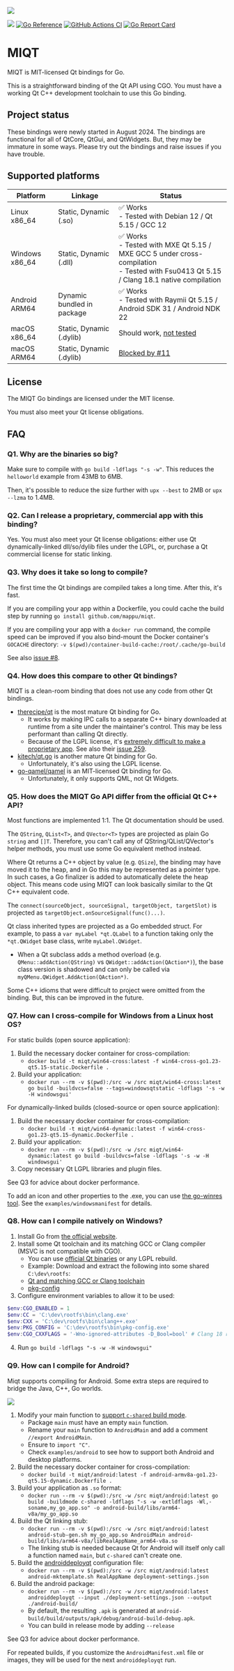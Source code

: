 ![](doc/logo.svg)

![](https://img.shields.io/badge/License-MIT-green)
[![Go Reference](https://pkg.go.dev/badge/github.com/mappu/miqt/qt.svg)](https://pkg.go.dev/github.com/mappu/miqt/qt)
[![GitHub Actions CI](https://github.com/mappu/miqt/actions/workflows/miqt.yml/badge.svg?branch=master)](https://github.com/mappu/miqt/actions)
[![Go Report Card](https://goreportcard.com/badge/github.com/mappu/miqt)](https://goreportcard.com/report/github.com/mappu/miqt)

# MIQT

MIQT is MIT-licensed Qt bindings for Go.

This is a straightforward binding of the Qt API using CGO. You must have a working Qt C++ development toolchain to use this Go binding.

## Project status

These bindings were newly started in August 2024. The bindings are functional for all of QtCore, QtGui, and QtWidgets. But, they may be immature in some ways. Please try out the bindings and raise issues if you have trouble.

## Supported platforms

|Platform|Linkage|Status
|---|---|---
|Linux x86_64|Static, Dynamic (.so)|✅ Works<br>- Tested with Debian 12 / Qt 5.15 / GCC 12
|Windows x86_64|Static, Dynamic (.dll)|✅ Works<br>- Tested with MXE Qt 5.15 / MXE GCC 5 under cross-compilation<br>- Tested with Fsu0413 Qt 5.15 / Clang 18.1 native compilation
|Android ARM64|Dynamic bundled in package|✅ Works<br>- Tested with Raymii Qt 5.15 / Android SDK 31 / Android NDK 22
|macOS x86_64|Static, Dynamic (.dylib)|Should work, [not tested](https://github.com/mappu/miqt/issues/2)
|macOS ARM64|Static, Dynamic (.dylib)|[Blocked by #11](https://github.com/mappu/miqt/issues/11)

## License

The MIQT Go bindings are licensed under the MIT license.

You must also meet your Qt license obligations.

## FAQ

### Q1. Why are the binaries so big?

Make sure to compile with `go build -ldflags "-s -w"`. This reduces the `helloworld` example from 43MB to 6MB.

Then, it's possible to reduce the size further with `upx --best` to 2MB or `upx --lzma` to 1.4MB.

### Q2. Can I release a proprietary, commercial app with this binding?

Yes. You must also meet your Qt license obligations: either use Qt dynamically-linked dll/so/dylib files under the LGPL, or, purchase a Qt commercial license for static linking.

### Q3. Why does it take so long to compile?

The first time the Qt bindings are compiled takes a long time. After this, it's fast.

If you are compiling your app within a Dockerfile, you could cache the build step by running `go install github.com/mappu/miqt`.

If you are compiling your app with a `docker run` command, the compile speed can be improved if you also bind-mount the Docker container's `GOCACHE` directory: `-v $(pwd)/container-build-cache:/root/.cache/go-build`

See also [issue #8](https://github.com/mappu/miqt/issues/8).

### Q4. How does this compare to other Qt bindings?

MIQT is a clean-room binding that does not use any code from other Qt bindings.

- [therecipe/qt](https://github.com/therecipe/qt) is the most mature Qt binding for Go.
	- It works by making IPC calls to a separate C++ binary downloaded at runtime from a site under the maintainer's control. This may be less performant than calling Qt directly.
	- Because of the LGPL license, it's [extremely difficult to make a proprietary app](https://github.com/therecipe/qt/wiki/FAQ#can-i-make-a-proprietary-app-with-this-binding-). See also their [issue 259](https://github.com/therecipe/qt/issues/259).
- [kitech/qt.go](https://github.com/kitech/qt.go) is another mature Qt binding for Go.
	- Unfortunately, it's also using the LGPL license.
- [go-qamel/qamel](https://github.com/go-qamel/qamel) is an MIT-licensed Qt binding for Go.
	- Unfortunately, it only supports QML, not Qt Widgets.

### Q5. How does the MIQT Go API differ from the official Qt C++ API?

Most functions are implemented 1:1. The Qt documentation should be used.

The `QString`, `QList<T>`, and `QVector<T>` types are projected as plain Go `string` and `[]T`. Therefore, you can't call any of QString/QList/QVector's helper methods, you must use some Go equivalent method instead.

Where Qt returns a C++ object by value (e.g. `QSize`), the binding may have moved it to the heap, and in Go this may be represented as a pointer type. In such cases, a Go finalizer is added to automatically delete the heap object. This means code using MIQT can look basically similar to the Qt C++ equivalent code.

The `connect(sourceObject, sourceSignal, targetObject, targetSlot)` is projected as `targetObject.onSourceSignal(func()...)`.

Qt class inherited types are projected as a Go embedded struct. For example, to pass a `var myLabel *qt.QLabel` to a function taking only the `*qt.QWidget` base class, write `myLabel.QWidget`.

- When a Qt subclass adds a method overload (e.g. `QMenu::addAction(QString)` vs `QWidget::addAction(QAction*)`), the base class version is shadowed and can only be called via `myQMenu.QWidget.AddAction(QAction*)`.

Some C++ idioms that were difficult to project were omitted from the binding. But, this can be improved in the future.

### Q7. How can I cross-compile for Windows from a Linux host OS?

For static builds (open source application):

1. Build the necessary docker container for cross-compilation:
	- `docker build -t miqt/win64-cross:latest -f win64-cross-go1.23-qt5.15-static.Dockerfile .`
2. Build your application:
	- `docker run --rm -v $(pwd):/src -w /src miqt/win64-cross:latest go build -buildvcs=false --tags=windowsqtstatic -ldflags '-s -w -H windowsgui'`

For dynamically-linked builds (closed-source or open source application):

1. Build the necessary docker container for cross-compilation:
	- `docker build -t miqt/win64-dynamic:latest -f win64-cross-go1.23-qt5.15-dynamic.Dockerfile .`
2. Build your application:
	- `docker run --rm -v $(pwd):/src -w /src miqt/win64-dynamic:latest go build -buildvcs=false -ldflags '-s -w -H windowsgui'`
3. Copy necessary Qt LGPL libraries and plugin files.

See Q3 for advice about docker performance.

To add an icon and other properties to the .exe, you can use [the go-winres tool](https://github.com/tc-hib/go-winres). See the `examples/windowsmanifest` for details.

### Q8. How can I compile natively on Windows?

1. Install Go from [the official website](https://go.dev/dl/).
2. Install some Qt toolchain and its matching GCC or Clang compiler (MSVC is not compatible with CGO).
	- You can use [official Qt binaries](https://www.qt.io/) or any LGPL rebuild.
	- Example: Download and extract the following into some shared `C:\dev\rootfs`:
	- [Qt and matching GCC or Clang toolchain](https://build-qt.fsu0413.me/5.15-series/5.15.11-for-windows/index.html#windows-mingw-llvm)
	- [pkg-config](https://sourceforge.net/projects/pkgconfiglite/files/0.28-1/)
3. Configure environment variables to allow it to be used:

```powershell
$env:CGO_ENABLED = 1
$env:CC = 'C:\dev\rootfs\bin\clang.exe'
$env:CXX = 'C:\dev\rootfs\bin\clang++.exe'
$env:PKG_CONFIG = 'C:\dev\rootfs\bin\pkg-config.exe'
$env:CGO_CXXFLAGS = '-Wno-ignored-attributes -D_Bool=bool' # Clang 18 recommendation
```

4. Run `go build -ldflags "-s -w -H windowsgui"`

### Q9. How can I compile for Android?

Miqt supports compiling for Android. Some extra steps are required to bridge the Java, C++, Go worlds.

![](doc/android-architecture.png)

1. Modify your main function to [support `c-shared` build mode](https://pkg.go.dev/cmd/go#hdr-Build_modes).
	- Package `main` must have an empty `main` function.
	- Rename your `main` function to `AndroidMain` and add a comment `//export AndroidMain`.
	- Ensure to `import "C"`.
	- Check `examples/android` to see how to support both Android and desktop platforms.
2. Build the necessary docker container for cross-compilation:
	- `docker build -t miqt/android:latest -f android-armv8a-go1.23-qt5.15-dynamic.Dockerfile .`
3. Build your application as `.so` format:
	- `docker run --rm -v $(pwd):/src -w /src miqt/android:latest go build -buildmode c-shared -ldflags "-s -w -extldflags -Wl,-soname,my_go_app.so" -o android-build/libs/arm64-v8a/my_go_app.so`
4. Build the Qt linking stub:
	- `docker run --rm -v $(pwd):/src -w /src miqt/android:latest android-stub-gen.sh my_go_app.so AndroidMain android-build/libs/arm64-v8a/libRealAppName_arm64-v8a.so`
	- The linking stub is needed because Qt for Android will itself only call a function named `main`, but `c-shared` can't create one.
5. Build the [androiddeployqt](https://doc.qt.io/qt-6/android-deploy-qt-tool.html) configuration file:
	- `docker run --rm -v $(pwd):/src -w /src miqt/android:latest android-mktemplate.sh RealAppName deployment-settings.json`
6. Build the android package:
	- `docker run --rm -v $(pwd):/src -w /src miqt/android:latest androiddeployqt --input ./deployment-settings.json --output ./android-build/`
	- By default, the resulting `.apk` is generated at `android-build/build/outputs/apk/debug/android-build-debug.apk`. 
	- You can build in release mode by adding `--release`

See Q3 for advice about docker performance.

For repeated builds, if you customize the `AndroidManifest.xml` file or images, they will be used for the next `androiddeployqt` run.

